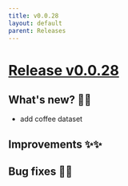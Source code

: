 ```yaml
---
title: v0.0.28
layout: default
parent: Releases
---
```


# __[Release v0.0.28](https://github.com/paucablop/chemotools/releases/tag/v0.0.28)__

## __What's new? 🎉🎉__
- add coffee dataset

## __Improvements ✨✨__

## __Bug fixes 🐛🐛__


